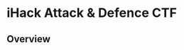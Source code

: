 # iHack Attack & Defence CTF

## Overview

[How the Defcon Attack/Defense CTF 2018 Worked]: https://www.youtube.com/watch?v=RkaLyji9pNs



